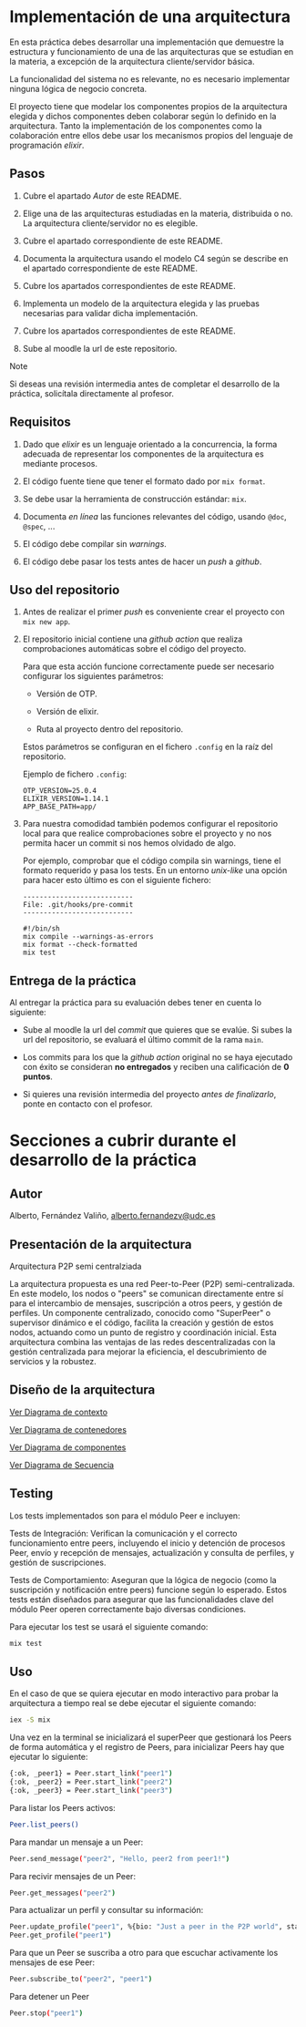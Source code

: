 # Implementación de una arquitectura

En esta práctica debes desarrollar una implementación que demuestre la
estructura y funcionamiento de una de las arquitecturas que se
estudian en la materia, a excepción de la arquitectura
cliente/servidor básica.


La funcionalidad del sistema no es relevante, no es necesario
implementar ninguna lógica de negocio concreta.

El proyecto tiene que modelar los componentes propios de la
arquitectura elegida y dichos componentes deben colaborar según lo
definido en la arquitectura. Tanto la implementación de los
componentes como la colaboración entre ellos debe usar los mecanismos
propios del lenguaje de programación _elixir_.


## Pasos

1. Cubre el apartado _Autor_  de este README.

1. Elige una de las arquitecturas estudiadas en la materia,
   distribuida o no. La arquitectura cliente/servidor no es elegible.

2. Cubre el apartado correspondiente de este README.

3. Documenta la arquitectura usando el modelo C4 según se describe en
   el apartado correspondiente de este README.

4. Cubre los apartados correspondientes de este README.

5. Implementa un modelo de la arquitectura elegida y las pruebas
   necesarias para validar dicha implementación.
 
6. Cubre los apartados correspondientes de este README.

7. Sube al moodle la url de este repositorio.


>[!NOTE]
> Si deseas una revisión intermedia antes de completar el
> desarrollo de la práctica, solicítala directamente al profesor.


## Requisitos

1. Dado que _elixir_ es un lenguaje orientado a la concurrencia, la
   forma adecuada de representar los componentes de la arquitectura es
   mediante procesos.
   
2. El código fuente tiene que tener el formato dado por `mix format`.

3. Se debe usar la herramienta de construcción estándar: `mix`.

4. Documenta _en línea_ las funciones relevantes del código, usando
   `@doc`, `@spec`, ...
   
5. El código debe compilar sin _warnings_.

6. El código debe pasar los tests antes de hacer un _push_ a _github_.


## Uso del repositorio

1. Antes de realizar el primer _push_ es conveniente crear el proyecto
   con `mix new app`.

2. El repositorio inicial contiene una _github action_ que realiza
   comprobaciones automáticas sobre el código del proyecto.
   
   Para que esta acción funcione correctamente puede ser necesario
   configurar los siguientes parámetros:
   
   - Versión de OTP.
   
   - Versión de elixir.
   
   - Ruta al proyecto dentro del repositorio.
   
   Estos parámetros se configuran en el fichero `.config` en la raíz
   del repositorio.
   
   Ejemplo de fichero `.config`:
   
   ```
   OTP_VERSION=25.0.4
   ELIXIR_VERSION=1.14.1
   APP_BASE_PATH=app/
   ```
   
3. Para nuestra comodidad también podemos configurar el repositorio
   local para que realice comprobaciones sobre el proyecto y no nos
   permita hacer un commit si nos hemos olvidado de algo.
   
   Por ejemplo, comprobar que el código compila sin warnings, tiene el
   formato requerido y pasa los tests. En un entorno _unix-like_ una
   opción para hacer esto último es con el siguiente fichero:

   ```
   ---------------------------
   File: .git/hooks/pre-commit
   ---------------------------
   
   #!/bin/sh
   mix compile --warnings-as-errors
   mix format --check-formatted
   mix test
   ```
   
## Entrega de la práctica

Al entregar la práctica para su evaluación debes tener en cuenta lo
siguiente:

- Sube al moodle la url del _commit_ que quieres que se evalúe. Si
  subes la url del repositorio, se evaluará el último commit de la
  rama `main`.
  
- Los commits para los que la _github action_ original no se haya
  ejecutado con éxito se consideran **no entregados** y reciben una
  calificación de **0 puntos**.

- Si quieres una revisión intermedia del proyecto _antes de
  finalizarlo_, ponte en contacto con el profesor.


# Secciones a cubrir durante el desarrollo de la práctica

## Autor

Alberto, Fernández Valiño, alberto.fernandezv@udc.es


## Presentación de la arquitectura

Arquitectura P2P semi centralziada 

La arquitectura propuesta es una red Peer-to-Peer (P2P) semi-centralizada. En este modelo, los nodos o "peers" se comunican directamente entre sí para el intercambio de mensajes, suscripción a otros peers, y gestión de perfiles. Un componente centralizado, conocido como "SuperPeer" o supervisor dinámico e el código, facilita la creación y gestión de estos nodos, actuando como un punto de registro y coordinación inicial. Esta arquitectura combina las ventajas de las redes descentralizadas con la gestión centralizada para mejorar la eficiencia, el descubrimiento de servicios y la robustez.


## Diseño de la arquitectura

[Ver Diagrama de contexto](doc/P2P-C4-Context.png)

[Ver Diagrama de contenedores](doc/P2P-C4-Container.png)

[Ver Diagrama de componentes](doc/P2P-C4-Components.png)

[Ver Diagrama de Secuencia](doc/diagramas_secuencia.md)


## Testing

Los tests implementados son para el módulo Peer e incluyen:

Tests de Integración: Verifican la comunicación y el correcto funcionamiento entre peers, incluyendo el inicio y detención de procesos Peer, envío y recepción de mensajes, actualización y consulta de perfiles, y gestión de suscripciones.

Tests de Comportamiento: Aseguran que la lógica de negocio (como la suscripción y notificación entre peers) funcione según lo esperado.
Estos tests están diseñados para asegurar que las funcionalidades clave del módulo Peer operen correctamente bajo diversas condiciones.

Para ejecutar los test se usará el siguiente comando:

```bash
mix test
```

## Uso

En el caso de que se quiera ejecutar en modo interactivo para probar la arquitectura a tiempo real se debe ejecutar el siguiente comando:

```bash
iex -S mix
```

Una vez en la terminal se inicializará el superPeer que gestionará los Peers de forma automática y el registro de Peers, para inicializar Peers hay que ejecutar lo siguiente:

```bash
{:ok, _peer1} = Peer.start_link("peer1")
{:ok, _peer2} = Peer.start_link("peer2")
{:ok, _peer3} = Peer.start_link("peer3")
```

Para listar los Peers activos:

```bash
Peer.list_peers()
```

Para mandar un mensaje a un Peer:

```bash
Peer.send_message("peer2", "Hello, peer2 from peer1!")
```

Para recivir mensajes de un Peer:

```bash
Peer.get_messages("peer2")
```

Para actualizar un perfil y consultar su información:

```bash
Peer.update_profile("peer1", %{bio: "Just a peer in the P2P world", status: "online"})
Peer.get_profile("peer1")
```

Para que un Peer se suscriba a otro para que escuchar activamente los mensajes de ese Peer:

```bash
Peer.subscribe_to("peer2", "peer1")
```

Para detener un Peer
```bash
Peer.stop("peer1")
```



